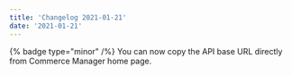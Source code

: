 ```yaml
---
title: 'Changelog 2021-01-21'
date: '2021-01-21'
---
```

{% badge type="minor" /%} You can now copy the API base URL directly from Commerce Manager home page.
